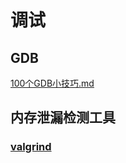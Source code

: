# 调试

## GDB

[100个GDB小技巧.md](https://github.com/niu0217/Documents/blob/main/C%2B%2B/Debug/GDB/100个GDB小技巧.md)

## 内存泄漏检测工具

### [valgrind](https://github.com/niu0217/Documents/blob/main/C%2B%2B/Debug/valgrind/Readme.md)
